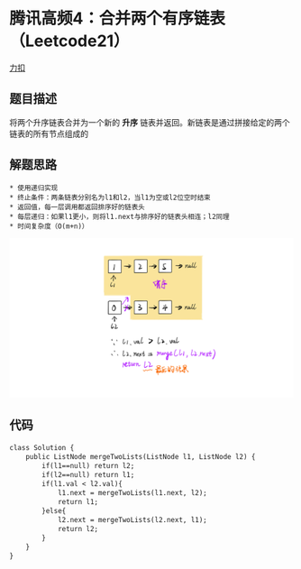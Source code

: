 # 腾讯高频4：合并两个有序链表（Leetcode21）

[力扣](https://leetcode-cn.com/problems/merge-two-sorted-lists/)

## 题目描述
将两个升序链表合并为一个新的 **升序** 链表并返回。新链表是通过拼接给定的两个链表的所有节点组成的

## 解题思路
	* 使用递归实现
	* 终止条件：两条链表分别名为l1和l2，当l1为空或l2位空时结束
	* 返回值，每一层调用都返回排序好的链表头
	* 每层递归：如果l1更小，则将l1.next与排序好的链表头相连；l2同理
	* 时间复杂度（O(m+n)）

![](%E8%85%BE%E8%AE%AF%E9%AB%98%E9%A2%914%EF%BC%9A%E5%90%88%E5%B9%B6%E4%B8%A4%E4%B8%AA%E6%9C%89%E5%BA%8F%E9%93%BE%E8%A1%A8%EF%BC%88Leetcode21%EF%BC%89/75FF5797-A2F4-4EFE-A608-49BEBA5D9D4A.png)

## 代码
```
class Solution {
    public ListNode mergeTwoLists(ListNode l1, ListNode l2) {
        if(l1==null) return l2;
        if(l2==null) return l1;
        if(l1.val < l2.val){
            l1.next = mergeTwoLists(l1.next, l2);
            return l1;
        }else{
            l2.next = mergeTwoLists(l2.next, l1);
            return l2;
        }
    }
}
```